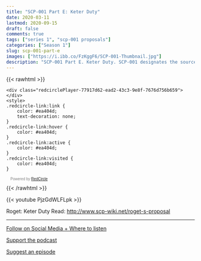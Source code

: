 ```yaml
---
title: "SCP-001 Part E: Keter Duty"
date: 2020-03-11
lastmod: 2020-09-15
draft: false
comments: true
tags: ["series 1", "scp-001 proposals"]
categories: ["Season 1"]
slug: scp-001-part-e
images: ["https://i.ibb.co/FzKggF6/SCP-001-Thumbnail.jpg"]
description: "SCP-001 Part E. Keter Duty. SCP-001 designates the source of all anomalous artifacts classified as Keter."
---
```


{{< rawhtml >}}
<script async defer onload="redcircleIframe();" src="https://api.podcache.net/embedded-player/sh/63705181-2bd5-4fc1-a869-6f5b27226efa/ep/77917d62-ead2-43c3-9e8f-7676d756b659"></script>
    <div class="redcirclePlayer-77917d62-ead2-43c3-9e8f-7676d756b659"></div>
    <style>
    .redcircle-link:link {
        color: #ea404d;
        text-decoration: none;
    }
    .redcircle-link:hover {
        color: #ea404d;
    }
    .redcircle-link:active {
        color: #ea404d;
    }
    .redcircle-link:visited {
        color: #ea404d;
    }
</style>
<p style="margin-top:3px;margin-left:11px;font-family: sans-serif;font-size: 10px; color: gray;">Powered by <a class="redcircle-link" href="https://redcircle.com?utm_source=rc_embedded_player&utm_medium=web&utm_campaign=embedded_v1">RedCircle</a></p>
{{< /rawhtml >}}

{{< youtube PjzGdWLFLpk >}}

Roget: Keter Duty
Read: http://www.scp-wiki.net/roget-s-proposal

---

[Follow on Social Media + Where to listen](/links)

[Support the podcast](/support)

[Suggest an episode](/suggest)
